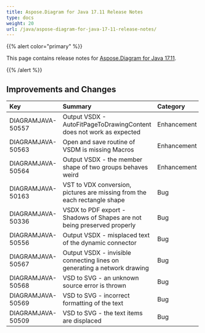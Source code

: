 ```yaml
---
title: Aspose.Diagram for Java 17.11 Release Notes
type: docs
weight: 20
url: /java/aspose-diagram-for-java-17-11-release-notes/
---
```


{{% alert color="primary" %}} 

This page contains release notes for [Aspose.Diagram for Java 17.11](http://maven.aspose.com/repository/simple/ext-release-local/com/aspose/aspose-diagram/17.11/).

{{% /alert %}} 
## **Improvements and Changes**

|**Key**|**Summary**|**Category**|
| :- | :- | :- |
|DIAGRAMJAVA-50557|Output VSDX - AutoFitPageToDrawingContent does not work as expected|Enhancement|
|DIAGRAMJAVA-50563|Open and save routine of VSDM is missing Macros|Enhancement|
|DIAGRAMJAVA-50564|Output VSDX - the member shape of two groups behaves weird|Enhancement|
|DIAGRAMJAVA-50163|VST to VDX conversion, pictures are missing from the each rectangle shape|Bug|
|DIAGRAMJAVA-50336|VSDX to PDF export - Shadows of Shapes are not being preserved properly|Bug|
|DIAGRAMJAVA-50556|Output VSDX - misplaced text of the dynamic connector|Bug|
|DIAGRAMJAVA-50567|Output VSDX - invisible connecting lines on generating a network drawing|Bug|
|DIAGRAMJAVA-50568|VSD to SVG - an unknown source error is thrown|Bug|
|DIAGRAMJAVA-50569|VSD to SVG - incorrect formatting of the text|Bug|
|DIAGRAMJAVA-50509|VSD to SVG - the text items are displaced|Bug|

